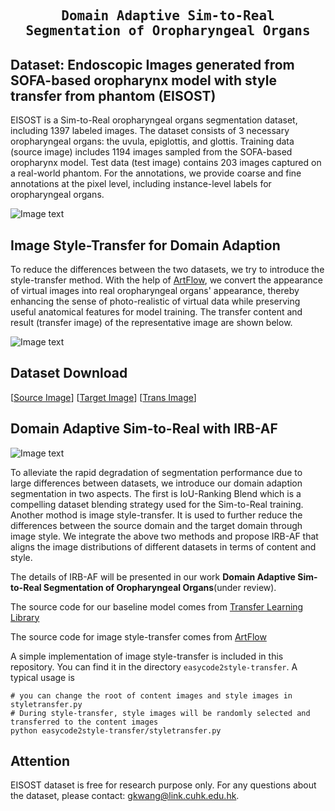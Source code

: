 <div align="center">

<samp>

<h2> Domain Adaptive Sim-to-Real Segmentation of Oropharyngeal Organs </h1>

</samp>   

</div>     


## Dataset: Endoscopic Images generated from SOFA-based oropharynx model with style transfer from phantom (EISOST)
EISOST is a Sim-to-Real oropharyngeal organs segmentation dataset, including 1397 labeled images. The dataset consists of 3 necessary oropharyngeal organs: the uvula, epiglottis, and glottis. Training data (source image) includes 1194 images sampled from the SOFA-based oropharynx model. Test data (test image) contains 203 images captured on a real-world phantom. For the annotations, we provide coarse and fine annotations at the pixel level, including instance-level labels for oropharyngeal organs.

![Image text](https://github.com/gkw0010/EISOST-Sim2Real-Dataset-Release/blob/main/Representative_image.png)

## Image Style-Transfer for Domain Adaption
To reduce the differences between the two datasets, we try to introduce the style-transfer method. With the help of [ArtFlow](https://github.com/pkuanjie/ArtFlow), we convert the appearance of virtual images into real oropharyngeal organs' appearance, thereby enhancing the sense of photo-realistic of virtual data while preserving useful anatomical features for model training. The transfer content and result (transfer image) of the representative image are shown below.

![Image text](https://github.com/gkw0010/EISOST-Sim2Real-Dataset-Release/blob/main/Style-Transfer.png)

## Dataset Download
[[Source Image](https://mycuhk-my.sharepoint.com/:u:/g/personal/1155161502_link_cuhk_edu_hk/EXdFnybwGa5MoqRAgaeExwgBry9yWO4M-iMt08LOKFAhtQ?e=uAPSGq)]
[[Target Image](https://mycuhk-my.sharepoint.com/:u:/g/personal/1155161502_link_cuhk_edu_hk/EV4mm4KVw4pLpDNToYDc9gUBAicfeRgpyWNX0B-pVIBl0w?e=LLNEk2)]
[[Trans Image](https://mycuhk-my.sharepoint.com/:u:/g/personal/1155161502_link_cuhk_edu_hk/ETGsia4hUBFCj3-cZPt6uukBEq0INvuBYz115pVTsj7jJg?e=1Ejg4R)]

## Domain Adaptive Sim-to-Real with IRB-AF

![Image text](https://github.com/gkw0010/EISOST-Sim2Real-Dataset-Release/blob/main/flowchat.png)

To alleviate the rapid degradation of segmentation performance due to large differences between datasets, we introduce our domain adaption segmentation in two aspects. The first is IoU-Ranking Blend which is a compelling dataset blending strategy used for the Sim-to-Real training. Another mothod is image style-transfer. It is used to further reduce the differences between the source domain and the target domain through image style. We integrate the above two methods and propose IRB-AF that aligns the image distributions of different datasets in terms of content and style.

The details of IRB-AF will be presented in our work **Domain Adaptive Sim-to-Real Segmentation of Oropharyngeal Organs**(under review). 

The source code for our baseline model comes from [Transfer Learning Library](https://github.com/thuml/Transfer-Learning-Library)

The source code for image style-transfer comes from [ArtFlow](https://github.com/pkuanjie/ArtFlow)

A simple implementation of image style-transfer is included in this repository. You can find it in the directory `easycode2style-transfer`. A typical usage is

```shell script
# you can change the root of content images and style images in styletransfer.py
# During style-transfer, style images will be randomly selected and transferred to the content images
python easycode2style-transfer/styletransfer.py
```

## Attention
EISOST dataset is free for research purpose only. For any questions about the dataset, please contact: gkwang@link.cuhk.edu.hk.
